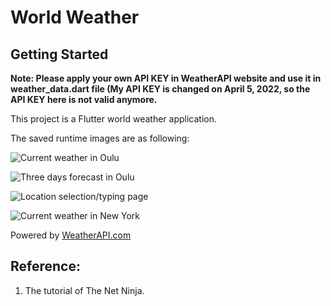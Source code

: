 # World Weather

## Getting Started

**Note: Please apply your own API KEY in WeatherAPI website and use it in weather_data.dart file (My API KEY is changed on April 5, 2022, so the API KEY here is not valid anymore.**

This project is a Flutter world weather application.

The saved runtime images are as following:

![Current weather in Oulu](https://github.com/gydlake/world-weather/blob/master/savedImages/Oulu1.jpg)

![Three days forecast in Oulu](https://github.com/gydlake/world-weather/blob/master/savedImages/Oulu2.jpg)

![Location selection/typing page](https://github.com/gydlake/world-weather/blob/master/savedImages/chooseLocation.jpg)

![Current weather in New York](https://github.com/gydlake/world-weather/blob/master/savedImages/NewYork.jpg)

Powered by [WeatherAPI.com](https://www.weatherapi.com/)

## Reference:
1. The tutorial of The Net Ninja.
